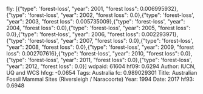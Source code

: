 fly: [{"type": 'forest-loss', "year": 2001, "forest loss": 0.006995932},{"type": 'forest-loss', "year": 2002, "forest loss": 0.0},{"type": 'forest-loss', "year": 2003, "forest loss": 0.005735009},{"type": 'forest-loss', "year": 2004, "forest loss": 0.0},{"type": 'forest-loss', "year": 2005, "forest loss": 0.0},{"type": 'forest-loss', "year": 2006, "forest loss": 0.002293971},{"type": 'forest-loss', "year": 2007, "forest loss": 0.0},{"type": 'forest-loss', "year": 2008, "forest loss": 0.0},{"type": 'forest-loss', "year": 2009, "forest loss": 0.002707616},{"type": 'forest-loss', "year": 2010, "forest loss": 0.0},{"type": 'forest-loss', "year": 2011, "forest loss": 0.0},{"type": 'forest-loss', "year": 2012, "forest loss": 0.0}]
wdpaid: 61604
hf09: 0.6294
Author: IUCN, UQ and WCS
hfcg: -0.0654
Tags: Australia
fc: 0.989029301
Title: Australian Fossil Mammal Sites (Riversleigh / Naracoorte)
Year: 1994
Date: 2017
hf93: 0.6948

